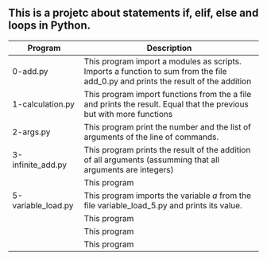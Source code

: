 ## This is a projetc about statements if, elif, else and loops in Python.

| Program | Description |
| ------ | ------ |
| 0-add.py | This program import a modules as scripts. Imports a function to sum from the file add_0.py and prints the result of the addition |
| 1-calculation.py | This program import functions from the a file and prints the result. Equal that the previous but with more functions |
| 2-args.py | This program print the number and the list of arguments of the line of commands.  |
| 3-infinite_add.py | This program prints the result of the addition of all arguments (assumming that all arguments are integers) |
|  | This program  |
| 5-variable_load.py | This program imports the variable *a* from the file variable_load_5.py and prints its value. |
|  | This program  |
|  | This program  |
|  | This program  |
